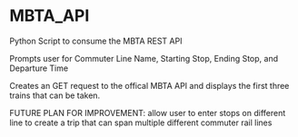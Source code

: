 # MBTA_API
Python Script to consume the MBTA REST API


Prompts user for Commuter Line Name, Starting Stop, Ending Stop, and Departure Time

Creates an GET request to the offical MBTA API and displays the first three trains that can be taken.

FUTURE PLAN FOR IMPROVEMENT: allow user to enter stops on different line to create a trip that can span multiple different commuter rail lines

